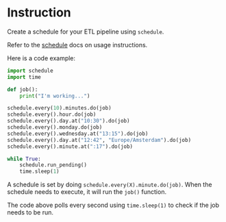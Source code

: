 # Instruction

Create a schedule for your ETL pipeline using `schedule`. 

Refer to the [schedule](https://schedule.readthedocs.io/en/stable/) docs on usage instructions. 

Here is a code example: 

```python
import schedule
import time

def job():
    print("I'm working...")

schedule.every(10).minutes.do(job)
schedule.every().hour.do(job)
schedule.every().day.at("10:30").do(job)
schedule.every().monday.do(job)
schedule.every().wednesday.at("13:15").do(job)
schedule.every().day.at("12:42", "Europe/Amsterdam").do(job)
schedule.every().minute.at(":17").do(job)

while True:
    schedule.run_pending()
    time.sleep(1)
```

A schedule is set by doing `schedule.every(X).minute.do(job)`. When the schedule needs to execute, it will run the `job()` function. 

The code above polls every second using `time.sleep(1)` to check if the job needs to be run.

